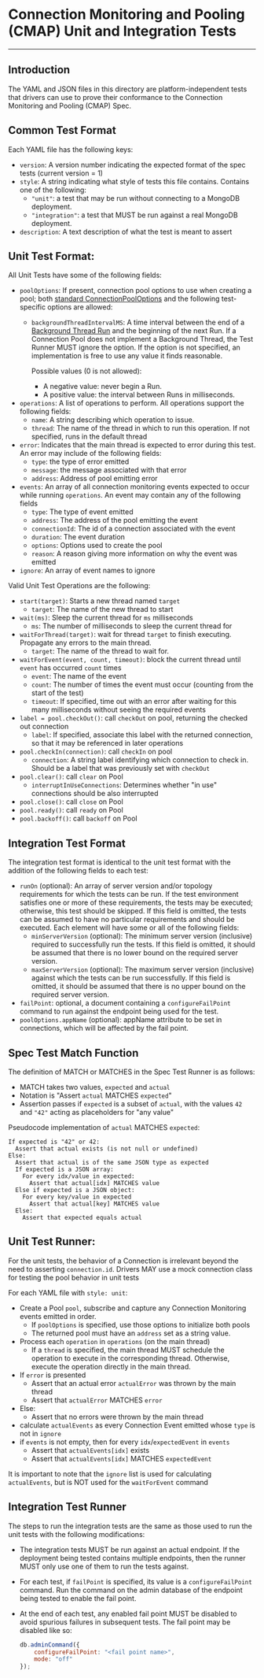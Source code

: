 # Connection Monitoring and Pooling (CMAP) Unit and Integration Tests

______________________________________________________________________

## Introduction

The YAML and JSON files in this directory are platform-independent tests that drivers can use to prove their conformance
to the Connection Monitoring and Pooling (CMAP) Spec.

## Common Test Format

Each YAML file has the following keys:

- `version`: A version number indicating the expected format of the spec tests (current version = 1)
- `style`: A string indicating what style of tests this file contains. Contains one of the following:
    - `"unit"`: a test that may be run without connecting to a MongoDB deployment.
    - `"integration"`: a test that MUST be run against a real MongoDB deployment.
- `description`: A text description of what the test is meant to assert

## Unit Test Format:

All Unit Tests have some of the following fields:

- `poolOptions`: If present, connection pool options to use when creating a pool; both
    [standard ConnectionPoolOptions](../../connection-monitoring-and-pooling.md#connection-pool-options) and the
    following test-specific options are allowed:
    - `backgroundThreadIntervalMS`: A time interval between the end of a
        [Background Thread Run](../../connection-monitoring-and-pooling.md#background-thread) and the beginning of the
        next Run. If a Connection Pool does not implement a Background Thread, the Test Runner MUST ignore the option. If
        the option is not specified, an implementation is free to use any value it finds reasonable.

        Possible values (0 is not allowed):

        - A negative value: never begin a Run.
        - A positive value: the interval between Runs in milliseconds.
- `operations`: A list of operations to perform. All operations support the following fields:
    - `name`: A string describing which operation to issue.
    - `thread`: The name of the thread in which to run this operation. If not specified, runs in the default thread
- `error`: Indicates that the main thread is expected to error during this test. An error may include of the following
    fields:
    - `type`: the type of error emitted
    - `message`: the message associated with that error
    - `address`: Address of pool emitting error
- `events`: An array of all connection monitoring events expected to occur while running `operations`. An event may
    contain any of the following fields
    - `type`: The type of event emitted
    - `address`: The address of the pool emitting the event
    - `connectionId`: The id of a connection associated with the event
    - `duration`: The event duration
    - `options`: Options used to create the pool
    - `reason`: A reason giving more information on why the event was emitted
- `ignore`: An array of event names to ignore

Valid Unit Test Operations are the following:

- `start(target)`: Starts a new thread named `target`
    - `target`: The name of the new thread to start
- `wait(ms)`: Sleep the current thread for `ms` milliseconds
    - `ms`: The number of milliseconds to sleep the current thread for
- `waitForThread(target)`: wait for thread `target` to finish executing. Propagate any errors to the main thread.
    - `target`: The name of the thread to wait for.
- `waitForEvent(event, count, timeout)`: block the current thread until `event` has occurred `count` times
    - `event`: The name of the event
    - `count`: The number of times the event must occur (counting from the start of the test)
    - `timeout`: If specified, time out with an error after waiting for this many milliseconds without seeing the required
        events
- `label = pool.checkOut()`: call `checkOut` on pool, returning the checked out connection
    - `label`: If specified, associate this label with the returned connection, so that it may be referenced in later
        operations
- `pool.checkIn(connection)`: call `checkIn` on pool
    - `connection`: A string label identifying which connection to check in. Should be a label that was previously set
        with `checkOut`
- `pool.clear()`: call `clear` on Pool
    - `interruptInUseConnections`: Determines whether "in use" connections should be also interrupted
- `pool.close()`: call `close` on Pool
- `pool.ready()`: call `ready` on Pool
- `pool.backoff()`: call `backoff` on Pool

## Integration Test Format

The integration test format is identical to the unit test format with the addition of the following fields to each test:

- `runOn` (optional): An array of server version and/or topology requirements for which the tests can be run. If the
    test environment satisfies one or more of these requirements, the tests may be executed; otherwise, this test should
    be skipped. If this field is omitted, the tests can be assumed to have no particular requirements and should be
    executed. Each element will have some or all of the following fields:
    - `minServerVersion` (optional): The minimum server version (inclusive) required to successfully run the tests. If
        this field is omitted, it should be assumed that there is no lower bound on the required server version.
    - `maxServerVersion` (optional): The maximum server version (inclusive) against which the tests can be run
        successfully. If this field is omitted, it should be assumed that there is no upper bound on the required server
        version.
- `failPoint`: optional, a document containing a `configureFailPoint` command to run against the endpoint being used for
    the test.
- `poolOptions.appName` (optional): appName attribute to be set in connections, which will be affected by the fail
    point.

## Spec Test Match Function

The definition of MATCH or MATCHES in the Spec Test Runner is as follows:

- MATCH takes two values, `expected` and `actual`
- Notation is "Assert `actual` MATCHES `expected`"
- Assertion passes if `expected` is a subset of `actual`, with the values `42` and `"42"` acting as placeholders for
    "any value"

Pseudocode implementation of `actual` MATCHES `expected`:

```text
If expected is "42" or 42:
  Assert that actual exists (is not null or undefined)
Else:
  Assert that actual is of the same JSON type as expected
  If expected is a JSON array:
    For every idx/value in expected:
      Assert that actual[idx] MATCHES value
  Else if expected is a JSON object:
    For every key/value in expected
      Assert that actual[key] MATCHES value
  Else:
    Assert that expected equals actual
```

## Unit Test Runner:

For the unit tests, the behavior of a Connection is irrelevant beyond the need to asserting `connection.id`. Drivers MAY
use a mock connection class for testing the pool behavior in unit tests

For each YAML file with `style: unit`:

- Create a Pool `pool`, subscribe and capture any Connection Monitoring events emitted in order.
    - If `poolOptions` is specified, use those options to initialize both pools
    - The returned pool must have an `address` set as a string value.
- Process each `operation` in `operations` (on the main thread)
    - If a `thread` is specified, the main thread MUST schedule the operation to execute in the corresponding thread.
        Otherwise, execute the operation directly in the main thread.
- If `error` is presented
    - Assert that an actual error `actualError` was thrown by the main thread
    - Assert that `actualError` MATCHES `error`
- Else:
    - Assert that no errors were thrown by the main thread
- calculate `actualEvents` as every Connection Event emitted whose `type` is not in `ignore`
- if `events` is not empty, then for every `idx`/`expectedEvent` in `events`
    - Assert that `actualEvents[idx]` exists
    - Assert that `actualEvents[idx]` MATCHES `expectedEvent`

It is important to note that the `ignore` list is used for calculating `actualEvents`, but is NOT used for the
`waitForEvent` command

## Integration Test Runner

The steps to run the integration tests are the same as those used to run the unit tests with the following
modifications:

- The integration tests MUST be run against an actual endpoint. If the deployment being tested contains multiple
    endpoints, then the runner MUST only use one of them to run the tests against.

- For each test, if `failPoint` is specified, its value is a `configureFailPoint` command. Run the command on the admin
    database of the endpoint being tested to enable the fail point.

- At the end of each test, any enabled fail point MUST be disabled to avoid spurious failures in subsequent tests. The
    fail point may be disabled like so:

    ```javascript
    db.adminCommand({
        configureFailPoint: "<fail point name>",
        mode: "off"
    });
    ```
